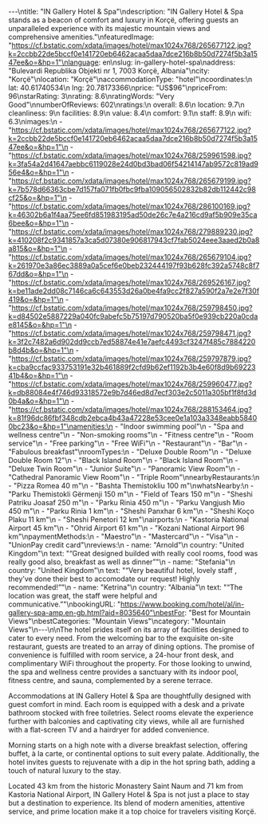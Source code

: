 ---\ntitle: "IN Gallery Hotel & Spa"\ndescription: "IN Gallery Hotel & Spa stands as a beacon of comfort and luxury in Korçë, offering guests an unparalleled experience with its majestic mountain views and comprehensive amenities."\nfeaturedImage: "https://cf.bstatic.com/xdata/images/hotel/max1024x768/265677122.jpg?k=2ccbb22de5bccf0e141720eb6462acaa5daa7dce216b8b50d7274f5b3a1547ee&o=&hp=1"\nlanguage: en\nslug: in-gallery-hotel-spa\naddress: "Bulevardi Republika Objekti nr 1, 7003 Korçë, Albania"\ncity: "Korçë"\nlocation: "Korçë"\naccommodationType: "hotel"\ncoordinates:\n  lat: 40.61740534\n  lng: 20.78173366\nprice: "US$96"\npriceFrom: 96\nstarRating: 3\nrating: 8.6\nratingWords: "Very Good"\nnumberOfReviews: 602\nratings:\n  overall: 8.6\n  location: 9.7\n  cleanliness: 9\n  facilities: 8.9\n  value: 8.4\n  comfort: 9.1\n  staff: 8.9\n  wifi: 6.3\nimages:\n  - "https://cf.bstatic.com/xdata/images/hotel/max1024x768/265677122.jpg?k=2ccbb22de5bccf0e141720eb6462acaa5daa7dce216b8b50d7274f5b3a1547ee&o=&hp=1"\n  - "https://cf.bstatic.com/xdata/images/hotel/max1024x768/259961598.jpg?k=3fa54a2d41647aebbc6119028e24d0bd3bad06f54214147ab9572c819ad956e4&o=&hp=1"\n  - "https://cf.bstatic.com/xdata/images/hotel/max1024x768/265679199.jpg?k=7b578d66363cbe7d157fa071fb0fbc9fba109056502832b82db112442c98cf25&o=&hp=1"\n  - "https://cf.bstatic.com/xdata/images/hotel/max1024x768/286100169.jpg?k=46302b6a1f4aa75ee6fd851983195ad50de26c7e4a216cd9af5b909e35ca6bee&o=&hp=1"\n  - "https://cf.bstatic.com/xdata/images/hotel/max1024x768/279889230.jpg?k=410208f2c9341857a3ca5d07380e906817943cf7fab5024eee3aaed2b0a8a815&o=&hp=1"\n  - "https://cf.bstatic.com/xdata/images/hotel/max1024x768/265679104.jpg?k=261970e3a86ec3889a0a5cef6e0beb232444197f93b628fc392a5748c8f767dd&o=&hp=1"\n  - "https://cf.bstatic.com/xdata/images/hotel/max1024x768/269526167.jpg?k=be11ade2dd08c7146ca6c643553d26a0be4fa9cc2f827a590f2a7e2e7f30f419&o=&hp=1"\n  - "https://cf.bstatic.com/xdata/images/hotel/max1024x768/259798450.jpg?k=d84502e5887229a040fc9abefc5b75197d790520ba5f0e939cb220a0cdae8145&o=&hp=1"\n  - "https://cf.bstatic.com/xdata/images/hotel/max1024x768/259798471.jpg?k=3f2c7482a6d902dd9ccb7ed58874e41e7aefc4493cf3247f485c7884220b8d4b&o=&hp=1"\n  - "https://cf.bstatic.com/xdata/images/hotel/max1024x768/259797879.jpg?k=cba9ccfac933753191e32b461889f2cfd9b62ef1192b3b4e60f8d9b6922341b4&o=&hp=1"\n  - "https://cf.bstatic.com/xdata/images/hotel/max1024x768/259960477.jpg?k=db88084e4f746d93318572e9b7d46ed8d7ecf303e2c5011a305bf1f8fd3d0b4a&o=&hp=1"\n  - "https://cf.bstatic.com/xdata/images/hotel/max1024x768/288153464.jpg?k=81f96dc86fbf348cdb2ebca4b43a47228e53cee0e1a103a3348eabb58400bc23&o=&hp=1"\namenities:\n  - "Indoor swimming pool"\n  - "Spa and wellness centre"\n  - "Non-smoking rooms"\n  - "Fitness centre"\n  - "Room service"\n  - "Free parking"\n  - "Free WiFi"\n  - "Restaurant"\n  - "Bar"\n  - "Fabulous breakfast"\nroomTypes:\n  - "Deluxe Double Room"\n  - "Deluxe Double Room 12"\n  - "Black Island Room"\n  - "Black Island Room"\n  - "Deluxe Twin Room"\n  - "Junior Suite"\n  - "Panoramic View Room"\n  - "Cathedral Panoramic View Room"\n  - "Triple Room"\nnearbyRestaurants:\n  - "Pizza Romea 40 m"\n  - "Bashta Themistokliu 100 m"\nwhatsNearby:\n  - "Parku Themistokli Gërmenji 150 m"\n  - "Field of Tears 150 m"\n  - "Sheshi Patriku Joasaf 250 m"\n  - "Parku Rinia 450 m"\n  - "Parku Vangjush Mio 450 m"\n  - "Parku Rinia 1 km"\n  - "Sheshi Panxhar 6 km"\n  - "Sheshi Koço Plaku 11 km"\n  - "Sheshi Penetori 12 km"\nairports:\n  - "Kastoria National Airport 45 km"\n  - "Ohrid Airport 61 km"\n  - "Kozani National Airport 96 km"\npaymentMethods:\n  - "Maestro"\n  - "Mastercard"\n  - "Visa"\n  - "UnionPay credit card"\nreviews:\n  - name: "Arnold"\n    country: "United Kingdom"\n    text: "“Great designed builded with really cool rooms, food was really good also, breakfast as well as dinner”"\n  - name: "Stefania"\n    country: "United Kingdom"\n    text: "“Very beautiful hotel, lovely staff , they’ve done their best to accomodate our request! Highly recommended!”"\n  - name: "Ketrina"\n    country: "Albania"\n    text: "“The location was great, the staff were helpful and communicative.”"\nbookingURL: "https://www.booking.com/hotel/al/in-gallery-spa-amp.en-gb.html?aid=8035640"\nbestFor: "Best for Mountain Views"\nbestCategories: "Mountain Views"\ncategory: "Mountain Views"\n---\n\nThe hotel prides itself on its array of facilities designed to cater to every need. From the welcoming bar to the exquisite on-site restaurant, guests are treated to an array of dining options. The promise of convenience is fulfilled with room service, a 24-hour front desk, and complimentary WiFi throughout the property. For those looking to unwind, the spa and wellness centre provides a sanctuary with its indoor pool, fitness centre, and sauna, complemented by a serene terrace.

Accommodations at IN Gallery Hotel & Spa are thoughtfully designed with guest comfort in mind. Each room is equipped with a desk and a private bathroom stocked with free toiletries. Select rooms elevate the experience further with balconies and captivating city views, while all are furnished with a flat-screen TV and a hairdryer for added convenience.

Morning starts on a high note with a diverse breakfast selection, offering buffet, à la carte, or continental options to suit every palate. Additionally, the hotel invites guests to rejuvenate with a dip in the hot spring bath, adding a touch of natural luxury to the stay.

Located 43 km from the historic Monastery Saint Naum and 71 km from Kastoria National Airport, IN Gallery Hotel & Spa is not just a place to stay but a destination to experience. Its blend of modern amenities, attentive service, and prime location make it a top choice for travelers visiting Korçë.